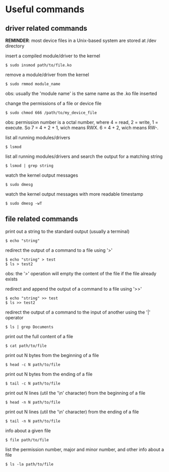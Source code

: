 # Useful commands

## driver related commands

**REMINDER**: most device files in a Unix-based system are stored at /dev directory

insert a compiled module/driver to the kernel

	$ sudo insmod path/to/file.ko

remove a module/driver from the kernel

	$ sudo rmmod module_name

obs: usually the 'module name' is the same name as the .ko file inserted

change the permissions of a file or device file

	$ sudo chmod 666 /path/to/my_device_file

obs: permission number is a octal number, where 4 = read, 2 = write, 1 = execute.
So 7 = 4 + 2 + 1, wich means RWX. 6 = 4 + 2, wich means RW-.

list all running modules/drivers

	$ lsmod

list all running modules/drivers and search the output for a matching string

	$ lsmod | grep string

watch the kernel output messages

	$ sudo dmesg

watch the kernel output messages with more readable timestamp

	$ sudo dmesg -wT

## file related commands

print out a string to the standard output (usually a terminal)

	$ echo "string"

redirect the output of a command to a file using '>'

	$ echo "string" > test
	$ ls > test2

obs: the '>' operation will empty the content of the file if the file already exists

redirect and append the output of a command to a file using '>>'

	$ echo "string" >> test
	$ ls >> test2

redirect the output of a command to the input of another using the '|' operator

	$ ls | grep Documents

print out the full content of a file

	$ cat path/to/file

print out N bytes from the beginning of a file

	$ head -c N path/to/file

print out N bytes from the ending of a file

	$ tail -c N path/to/file

print out N lines (util the '\n' character) from the beginning of a file

	$ head -n N path/to/file

print out N lines (util the '\n' character) from the ending of a file

	$ tail -n N path/to/file

info about a given file

	$ file path/to/file

list the permission number, major and minor number, and other info about a file

	$ ls -la path/to/file
